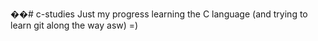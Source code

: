 ��#   c - s t u d i e s 
 
 Just my progress learning the C language (and trying to learn git along the way asw) =) 
